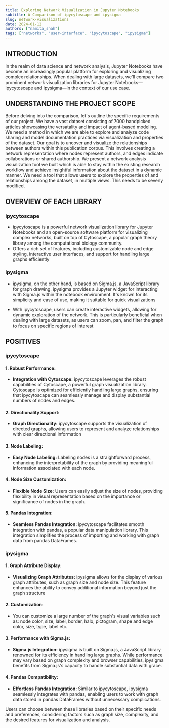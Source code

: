 ```yaml
---
title: Exploring Network Visualization in Jupyter Notebooks
subtitle: A Comparison of ipycytoscape and ipysigma
slug: network-visualizations
date: 2024-01-12
authors: ["namita_shah"]
tags: ["networks", "user-interface", "ipycytoscape", "ipysigma"]
---
```


## INTRODUCTION

In the realm of data science and network analysis, Jupyter Notebooks have become an increasingly popular platform for exploring and visualizing complex relationships. When dealing with large datasets, we'll compare two prominent network visualization libraries for Jupyter Notebooks—ipycytoscape and ipysigma—in the context of our use case. 



## UNDERSTANDING THE PROJECT SCOPE

Before delving into the comparison, let's outline the specific requirements of our project. We have a vast dataset consisting of 7000 handpicked articles showcasing the versatality and impact of agent-based modeling. We need a method in which we are able to explore and analyze code sharing and model documentation practices via visualization and properties of the dataset. Our goal is to uncover and visualize the relationships between authors within this publication corpus. This involves creating a network representation where nodes represent authors, and edges indicate collaborations or shared authorship. We present a network analysis visualization tool we built which is able to stay within the existing research workflow and achieve insightful information about the dataset in a dynamic manner. We need a tool that allows users to explore the properties of and relationships among the dataset, in multiple views. This needs to be severly modified. 

## OVERVIEW OF EACH LIBRARY

### ipycytoscape

- ipycytoscape is a powerful network visualization library for Jupyter Notebooks and an open-source software platform for visualizing complex networks, built on top of Cytoscape, a popular graph theory library among the computational biology community. 
- Offers a rich set of features, including customizable node and edge styling, interactive user interfaces, and support for handling large graphs efficiently

### ipysigma

- ipysigma, on the other hand, is based on Sigma.js, a JavaScript library for graph drawing. ipysigma provides a Jupyter widget for interacting with Sigma.js within the notebook environment. It's known for its simplicity and ease of use, making it suitable for quick visualizations

- With ipycytoscape, users can create interactive widgets, allowing for dynamic exploration of the network. This is particularly beneficial when dealing with large datasets, as users can zoom, pan, and filter the graph to focus on specific regions of interest

  

## POSITIVES

### ipycytoscape

#### 1. **Robust Performance:**

   - **Integration with Cytoscape:** ipycytoscape leverages the robust capabilities of Cytoscape, a powerful graph visualization library. Cytoscape is optimized for efficiently handling large graphs, ensuring that ipycytoscape can seamlessly manage and display substantial numbers of nodes and edges.

#### 2. **Directionality Support:**

   - **Graph Directionality:** ipycytoscape supports the visualization of directed graphs, allowing users to represent and analyze relationships with clear directional information

#### 3. **Node Labeling:**

   - **Easy Node Labeling:** Labeling nodes is a straightforward process, enhancing the interpretability of the graph by providing meaningful information associated with each node.

#### 4. **Node Size Customization:**

   - **Flexible Node Size:** Users can easily adjust the size of nodes, providing flexibility in visual representation based on the importance or significance of nodes in the graph.

#### 5. **Pandas Integration:**

   - **Seamless Pandas Integration:** ipycytoscape facilitates smooth integration with pandas, a popular data manipulation library. This integration simplifies the process of importing and working with graph data from pandas DataFrames.

### ipysigma

#### 1. **Graph Attribute Display:**

   - **Visualizing Graph Attributes:** ipysigma allows for the display of various graph attributes, such as graph size and node size. This feature enhances the ability to convey additional information beyond just the graph structure

#### 2. **Customization:**

   - You can customize a large number of the graph's visual variables such as: node color, size, label, border, halo, pictogram, shape and edge color, size, type, label etc. 

#### 3. **Performance with Sigma.js:**

   - **Sigma.js Integration:** ipysigma is built on Sigma.js, a JavaScript library renowned for its efficiency in handling large graphs. While performance may vary based on graph complexity and browser capabilities, ipysigma benefits from Sigma.js's capacity to handle substantial data with grace.

#### 4. **Pandas Compatibility:**

   - **Effortless Pandas Integration:** Similar to ipycytoscape, ipysigma seamlessly integrates with pandas, enabling users to work with graph data stored in pandas DataFrames without unnecessary complications.

Users can choose between these libraries based on their specific needs and preferences, considering factors such as graph size, complexity, and the desired features for visualization and analysis.
